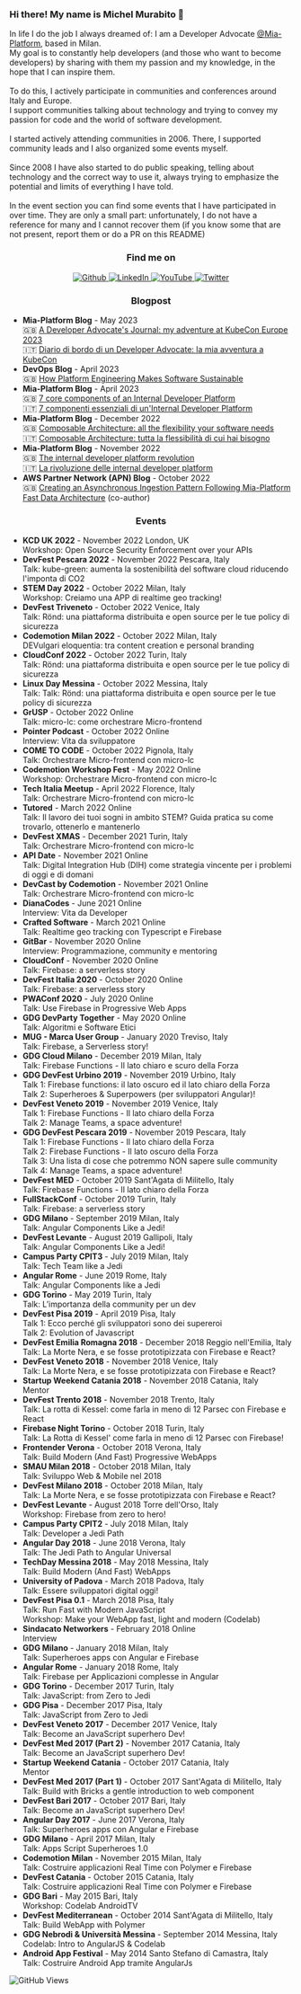 ### Hi there! My name is Michel Murabito 👋


<p>
In life I do the job I always dreamed of: I am a Developer Advocate <a href="https://github.com/mia-platform" alt="MiaPlatform">@Mia-Platform</a>, based in Milan.
<br />My goal is to constantly help developers (and those who want to become developers) by sharing with them my passion and my knowledge, in the hope that I can inspire them.
<br />
<br />To do this, I actively participate in communities and conferences around Italy and Europe.
<br />I support communities talking about technology and trying to convey my passion for code and the world of software development.
<br />
<br />I started actively attending communities in 2006. There, I supported community leads and I also organized some events myself.
<br />
<br />Since 2008 I have also started to do public speaking, telling about technology and the correct way to use it, always trying to emphasize the potential and limits of everything I have told.
<br />
<br />In the event section you can find some events that I have participated in over time. They are only a small part: unfortunately, I do not have a reference for many and I cannot recover them (if you know some that are not present, report them or do a PR on this README)
<br />

</p>

<h3 align="center">Find me on</h3>
<p align="center">
  <a href="https://github.com/akelity" target="_blank">
    <img alt="Github" src="https://img.shields.io/badge/GitHub-%2312100E.svg?&style=for-the-badge&logo=Github&logoColor=white" />
  </a>
  <a href="https://it.linkedin.com/in/mich-murabito" target="_blank">
    <img alt="LinkedIn" src="https://img.shields.io/badge/linkedin-%2312100E.svg?&style=for-the-badge&logo=linkedin&logoColor=blue" />
  </a>
  <a href="https://www.youtube.com/c/DevelopersLifeChannel" target="_blank">
    <img alt="YouTube" src="https://img.shields.io/badge/YouTube-%2312100E.svg?&style=for-the-badge&logo=youtube&logoColor=white" />
  </a>
  <a href="https://twitter.com/michelmurabito" target="_blank">
    <img alt="Twitter" src="https://img.shields.io/badge/twitter-%2312100E.svg?&style=for-the-badge&logo=twitter&logoColor=blue" />
  </a> 
</p>

<h3 align="center">Blogpost</h3>
<ul>
    <li><b>Mia-Platform Blog</b> - May 2023
        <br/> 🇬🇧 <a href="https://blog.mia-platform.eu/en/developer-advocate-journal-kubecon-europe-2023" alt="A Developer Advocate's Journal: my adventure at KubeCon Europe 2023">A Developer Advocate's Journal: my adventure at KubeCon Europe 2023</a>
        <br/> 🇮🇹 <a href="https://blog.mia-platform.eu/it/diario-di-bordo-kubecon-2023" alt="Diario di bordo di un Developer Advocate: la mia avventura a KubeCon">Diario di bordo di un Developer Advocate: la mia avventura a KubeCon</a>
    </li>
    <li><b>DevOps Blog</b> - April 2023
        <br/> 🇬🇧 <a href="https://devops.com/how-platform-engineering-makes-software-sustainable/" alt="How Platform Engineering Makes Software Sustainable">How Platform Engineering Makes Software Sustainable</a>
    </li>
    <li><b>Mia-Platform Blog</b> - April 2023
        <br/> 🇬🇧 <a href="https://blog.mia-platform.eu/en/seven-core-components-internal-developer-platform" alt="7 core components of an Internal Developer Platform">7 core components of an Internal Developer Platform</a>
        <br/> 🇮🇹 <a href="https://blog.mia-platform.eu/it/7-componenti-essenziali-di-uninternal-developer-platform" alt="7 componenti essenziali di un'Internal Developer Platform">7 componenti essenziali di un'Internal Developer Platform</a>
    </li>
    <li><b>Mia-Platform Blog</b> - December 2022
        <br/> 🇬🇧 <a href="https://blog.mia-platform.eu/en/composable-architecture-all-the-flexibility-your-software-needs" alt="Composable Architecture: all the flexibility your software needs">Composable Architecture: all the flexibility your software needs</a>
        <br/> 🇮🇹 <a href="https://blog.mia-platform.eu/it/composable-architecture-tutta-la-flessibilita-di-cui-hai-bisogno" alt="Composable Architecture: tutta la flessibilità di cui hai bisogno">Composable Architecture: tutta la flessibilità di cui hai bisogno</a>
    </li>
    <li><b>Mia-Platform Blog</b> - November 2022
        <br/> 🇬🇧 <a href="https://blog.mia-platform.eu/en/the-internal-developer-platform-revolution" alt="The internal developer platform revolution">The internal developer platform revolution</a>
        <br/> 🇮🇹 <a href="https://blog.mia-platform.eu/it/la-rivoluzione-delle-internal-developer-platform" alt="La rivoluzione delle internal developer platform">La rivoluzione delle internal developer platform</a>
    </li>
    <li><b>AWS Partner Network (APN) Blog</b> - October 2022
        <br/> 🇬🇧 <a href="https://aws.amazon.com/it/blogs/apn/creating-an-asynchronous-ingestion-pattern-following-mia-platform-fast-data-architecture/" alt"Article AWS Partner Network (APN)">Creating an Asynchronous Ingestion Pattern Following Mia-Platform Fast Data Architecture</a> (co-author)
    </li>
</ul>

<h3 align="center">Events</h3>
<ul>
    <li><b>KCD UK 2022</b> - November 2022 London, UK
        <br/>Workshop: Open Source Security Enforcement over your APIs
    </li>
    <li><b>DevFest Pescara 2022</b> - November 2022 Pescara, Italy
        <br/>Talk: kube-green: aumenta la sostenibilità del software cloud riducendo l'imponta di CO2
    </li>
    <li><b>STEM Day 2022</b> - October 2022 Milan, Italy
        <br/>Workshop: Creiamo una APP di realtime geo tracking!
    </li>
    <li><b>DevFest Triveneto</b> - October 2022 Venice, Italy
        <br/>Talk: Rönd: una piattaforma distribuita e open source per le tue policy di sicurezza
    </li>
    <li><b>Codemotion Milan 2022</b> - October 2022 Milan, Italy
        <br/>DEVulgari eloquentia: tra content creation e personal branding
    </li>
    <li><b>CloudConf 2022</b> - October 2022 Turin, Italy
        <br/>Talk: Rönd: una piattaforma distribuita e open source per le tue policy di sicurezza
    </li>
    <li><b>Linux Day Messina</b> - October 2022 Messina, Italy
        <br/>Talk: Talk: Rönd: una piattaforma distribuita e open source per le tue policy di sicurezza
    </li>
    <li><b>GrUSP</b> - October 2022 Online
        <br/>Talk: micro-lc: come orchestrare Micro-frontend
    </li>
    <li><b>Pointer Podcast</b> - October 2022 Online
        <br/>Interview: Vita da sviluppatore
    </li>
    <li><b>COME TO CODE</b> - October 2022 Pignola, Italy
        <br/>Talk: Orchestrare Micro-frontend con micro-lc
    </li>
    <li><b>Codemotion Workshop Fest</b> - May 2022 Online
        <br/>Workshop: Orchestrare Micro-frontend con micro-lc
    </li>
    <li><b>Tech Italia Meetup</b> - April 2022 Florence, Italy
        <br/>Talk: Orchestrare Micro-frontend con micro-lc
    </li>
    <li><b>Tutored</b> - March 2022 Online
        <br/>Talk: Il lavoro dei tuoi sogni in ambito STEM? Guida pratica su come trovarlo, ottenerlo e mantenerlo
    </li>
    <li><b>DevFest XMAS</b> - December 2021 Turin, Italy
        <br/>Talk: Orchestrare Micro-frontend con micro-lc
    </li>
    <li><b>API Date</b> - November 2021 Online
        <br/>Talk: Digital Integration Hub (DIH) come strategia vincente per i problemi di oggi e di domani
    </li>
    <li><b>DevCast by Codemotion</b> - November 2021 Online
        <br/>Talk: Orchestrare Micro-frontend con micro-lc
    </li>
    <li><b>DianaCodes</b> - June 2021 Online
        <br/>Interview: Vita da Developer
    </li>
    <li><b>Crafted Software</b> - March 2021 Online
        <br/>Talk: Realtime geo tracking con Typescript e Firebase
    </li>
    <li><b>GitBar</b> - November 2020 Online
        <br/>Interview: Programmazione, community e mentoring
    </li>
    <li><b>CloudConf</b> - November 2020 Online
        <br/>Talk: Firebase: a serverless story
    </li>
    <li><b>DevFest Italia 2020</b> - October 2020 Online
        <br/>Talk: Firebase: a serverless story
    </li>
    <li><b>PWAConf 2020</b> - July 2020 Online
        <br/>Talk: Use Firebase in Progressive Web Apps
    </li>
    <li><b>GDG DevParty Together</b> - May 2020 Online
        <br/>Talk: Algoritmi e Software Etici
    </li>
    <li><b>MUG - Marca User Group</b> - January 2020 Treviso, Italy
        <br/>Talk: Firebase, a Serverless story!
    </li>
    <li><b>GDG Cloud Milano</b> - December 2019 Milan, Italy
        <br/>Talk: Firebase Functions - Il lato chiaro e scuro della Forza
    </li>
    <li><b>GDG DevFest Urbino 2019</b> - November 2019 Urbino, Italy
        <br/>Talk 1: Firebase functions: il lato oscuro ed il lato chiaro della Forza
        <br/>Talk 2: Superheroes & Superpowers (per sviluppatori Angular)!
    </li>
    <li><b>DevFest Veneto 2019</b> - November 2019 Venice, Italy
        <br/>Talk 1: Firebase Functions - Il lato chiaro della Forza
        <br/>Talk 2: 	Manage Teams, a space adventure!
    </li>
    <li><b>GDG DevFest Pescara 2019</b> - November 2019 Pescara, Italy
        <br/>Talk 1: Firebase Functions - Il lato chiaro della Forza
        <br/>Talk 2: Firebase Functions - Il lato oscuro della Forza
        <br/>Talk 3: Una lista di cose che potremmo NON sapere sulle community
        <br/>Talk 4: Manage Teams, a space adventure!
    </li>
    <li><b>DevFest MED</b> - October 2019 Sant'Agata di Militello, Italy
        <br/>Talk: Firebase Functions - Il lato chiaro della Forza
    </li>
    <li><b>FullStackConf</b> - October 2019 Turin, Italy
        <br/>Talk: Firebase: a serverless story
    </li>
    <li><b>GDG Milano</b> - September 2019 Milan, Italy
        <br/>Talk: Angular Components Like a Jedi!
    </li>
    <li><b>DevFest Levante</b> - August 2019 Gallipoli, Italy
        <br/>Talk: Angular Components Like a Jedi!
    </li>
    <li><b>Campus Party CPIT3</b> - July 2019 Milan, Italy
        <br/>Talk: Tech Team like a Jedi
    </li>
    <li><b>Angular Rome</b> - June 2019 Rome, Italy
        <br/>Talk: Angular Components like a Jedi
    </li>
    <li><b>GDG Torino</b> - May 2019 Turin, Italy
        <br/>Talk: L’importanza della community per un dev
    </li>
    <li><b>DevFest Pisa 2019</b> - April 2019 Pisa, Italy
        <br/>Talk 1: Ecco perché gli sviluppatori sono dei supereroi
        <br/>Talk 2: Evolution of Javascript
    </li>
    <li><b>DevFest Emilia Romagna 2018</b> - December 2018 Reggio nell'Emilia, Italy
        <br/>Talk: La Morte Nera, e se fosse prototipizzata con Firebase e React?
    </li>
    <li><b>DevFest Veneto 2018</b> - November 2018 Venice, Italy
        <br/>Talk: La Morte Nera, e se fosse prototipizzata con Firebase e React?
    </li>
    <li><b>Startup Weekend Catania 2018</b> - November 2018 Catania, Italy
        <br/>Mentor
    </li>
    <li><b>DevFest Trento 2018</b> - November 2018 Trento, Italy
        <br/>Talk: La rotta di Kessel: come farla in meno di 12 Parsec con Firebase e React
    </li>
    <li><b>Firebase Night Torino</b> - October 2018 Turin, Italy
        <br/>Talk: La Rotta di Kessel' come farla in meno di 12 Parsec con Firebase!
    </li>
    <li><b>Frontender Verona</b> - October 2018 Verona, Italy
        <br/>Talk: Build Modern (And Fast) Progressive WebApps
    </li>
    <li><b>SMAU Milan 2018</b> - October 2018 Milan, Italy
        <br/>Talk: Sviluppo Web & Mobile nel 2018
    </li>
    <li><b>DevFest Milano 2018</b> - October 2018 Milan, Italy
        <br/>Talk: La Morte Nera, e se fosse prototipizzata con Firebase e React?
    </li>
    <li><b>DevFest Levante</b> - August 2018 Torre dell'Orso, Italy
        <br/>Workshop: Firebase from zero to hero!
    </li>
    <li><b>Campus Party CPIT2</b> - July 2018 Milan, Italy
        <br/>Talk: Developer a Jedi Path
    </li>
    <li><b>Angular Day 2018</b> - June 2018 Verona, Italy
        <br/>Talk: The Jedi Path to Angular Universal
    </li>
    <li><b>TechDay Messina 2018</b> - May 2018 Messina, Italy
        <br/>Talk: Build Modern (And Fast) WebApps
    </li>
    <li><b>University of Padova</b> - March 2018 Padova, Italy
        <br/>Talk: Essere sviluppatori digital oggi!
    </li>
    <li><b>DevFest Pisa 0.1</b> - March 2018 Pisa, Italy
        <br/>Talk: Run Fast with Modern JavaScript
        <br/>Workshop: Make your WebApp fast, light and modern (Codelab)
    </li>
    <li><b>Sindacato Networkers</b> - February 2018 Online
        <br/>Interview
    </li>
    <li><b>GDG Milano</b> - January 2018 Milan, Italy
        <br/>Talk: Superheroes apps con Angular e Firebase
    </li>
    <li><b>Angular Rome</b> - January 2018 Rome, Italy
        <br/>Talk: Firebase per Applicazioni complesse in Angular
    </li>
    <li><b>GDG Torino</b> - December 2017 Turin, Italy
        <br/>Talk: JavaScript: from Zero to Jedi
    </li>
    <li><b>GDG Pisa</b> - December 2017 Pisa, Italy
        <br/>Talk: JavaScript from Zero to Jedi
    </li>
    <li><b>DevFest Veneto 2017</b> - December 2017 Venice, Italy
        <br/>Talk: Become an JavaScript superhero Dev!
    </li>
    <li><b>DevFest Med 2017 (Part 2)</b> - November 2017 Catania, Italy
        <br/>Talk: Become an JavaScript superhero Dev!
    </li>
    <li><b>Startup Weekend Catania</b> - October 2017 Catania, Italy
        <br/>Mentor
    </li>
    <li><b>DevFest Med 2017 (Part 1)</b> - October 2017 Sant'Agata di Militello, Italy
        <br/>Talk: Build with Bricks a gentle introduction to web component
    </li>
    <li><b>DevFest Bari 2017</b> - October 2017 Bari, Italy
        <br/>Talk: Become an JavaScript superhero Dev!
    </li>
    <li><b>Angular Day 2017</b> - June 2017 Verona, Italy
        <br/>Talk: Superheroes apps con Angular e Firebase
    </li>
    <li><b>GDG Milano</b> - April 2017 Milan, Italy
        <br/>Talk: Apps Script Superheroes 1.0
    </li>
    <li><b>Codemotion Milan</b> - November 2015 Milan, Italy
        <br/>Talk: Costruire applicazioni Real Time con Polymer e Firebase
    </li>
    <li><b>DevFest Catania</b> - October 2015 Catania, Italy
        <br/>Talk: Costruire applicazioni Real Time con Polymer e Firebase
    </li>
    <li><b>GDG Bari</b> - May 2015 Bari, Italy
        <br/>Workshop: Codelab AndroidTV
    </li>
    <li><b>DevFest Mediterranean</b> - October 2014 Sant'Agata di Militello, Italy
        <br/>Talk: Build WebApp with Polymer
    </li>
    <li><b>GDG Nebrodi & Università Messina</b> - September 2014 Messina, Italy
        <br/>Codelab: Intro to AngularJS & Codelab
    </li>
  <li><b>Android App Festival</b> - May 2014 Santo Stefano di Camastra, Italy
        <br/>Talk: Costruire Android App tramite AngularJs
    </li>
</ul>

![GitHub Views](https://komarev.com/ghpvc/?username=akelity)
